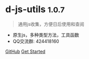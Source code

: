 # d-js-utils <small>1.0.7</small>

> 通用js收集，方便日后使用和查阅

* 原生js，多种类型方法，工具函数
* QQ交流群: 424418160

[GitHub](https://github.com/d-js-utils/)
[Get Started](/other/_about.md)
